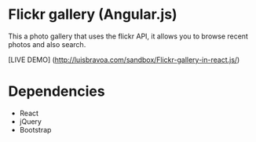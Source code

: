 Flickr gallery (Angular.js)
============================

This a photo gallery that uses the flickr API, it allows you to browse recent photos and also search.

[LIVE DEMO] (http://luisbravoa.com/sandbox/Flickr-gallery-in-react.js/)

Dependencies
============

- React
- jQuery
- Bootstrap